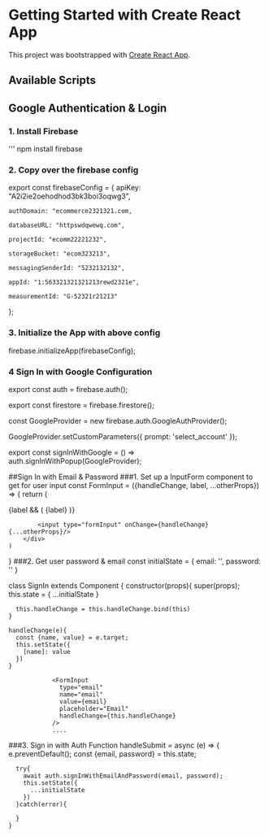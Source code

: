 # Getting Started with Create React App

This project was bootstrapped with [Create React App](https://github.com/facebook/create-react-app).

## Available Scripts

## Google Authentication & Login
### 1. Install Firebase
''' npm install firebase

### 2. Copy over the firebase config
export const firebaseConfig = {
    apiKey: "A2i2ie2oehodhod3bk3boi3oqwg3",

    authDomain: "ecommerce2321321.com,

    databaseURL: "httpswdqwewq.com",

    projectId: "ecomm22221232",

    storageBucket: "ecom323213",

    messagingSenderId: "5232132132",

    appId: "1:563321321321213rewd2321e",

    measurementId: "G-52321r21213"

  };

### 3. Initialize the App with above config
firebase.initializeApp(firebaseConfig);

### 4 Sign In with Google Configuration
export const auth = firebase.auth();

export const firestore = firebase.firestore();


const GoogleProvider = new firebase.auth.GoogleAuthProvider();

GoogleProvider.setCustomParameters({ prompt: 'select_account' });

export const signInWithGoogle = () => auth.signInWithPopup(GoogleProvider);

##Sign In with Email & Password
###1. Set up a InputForm component to get for user input
const FormInput = ({handleChange, label, ...otherProps}) => {
    return (
        <div className="formRow">
            {label && (
                <label>
                    {label}
                </label>
            )}

            <input type="formInput" onChange={handleChange} {...otherProps}/>
        </div>
    )
}
###2. Get user password & email
const initialState = {
  email: '',
  password: ''
}

class SignIn extends Component {
    constructor(props){
      super(props);
      this.state = {
        ...initialState
      }

      this.handleChange = this.handleChange.bind(this)
    }

    handleChange(e){
      const {name, value} = e.target;
      this.setState({
        [name]: value
      })
    }
<form onSubmit={this.handleSubmit}>

                <FormInput
                  type="email"
                  name="email"
                  value={email}
                  placeholder="Email"
                  handleChange={this.handleChange}
                />
                ....
###3. Sign in with Auth Function
handleSubmit = async (e) => {
      e.preventDefault();
      const {email, password} = this.state;

      try{
        await auth.signInWithEmailAndPassword(email, password);
        this.setState({
          ...initialState
        })
      }catch(error){
        
      }
    }

